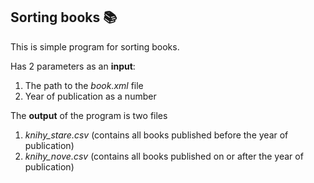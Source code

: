 ## Sorting books :books:
This is simple program for sorting books.

Has 2 parameters as an **input**:
1. The path to the *book.xml* file
2. Year of publication as a number

The **output** of the program is two files
1. *knihy_stare.csv* (contains all books published before the year of publication)
2. *knihy_nove.csv* (contains all books published on or after the year of publication)